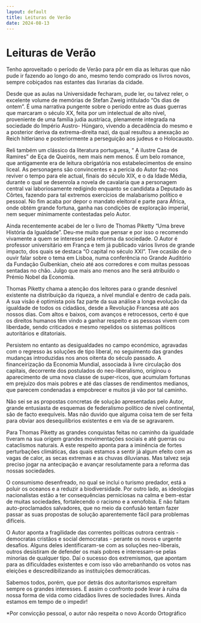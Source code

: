 ```yaml
---
layout: default
title: Leituras de Verão
date: 2024-08-13
---
```

# Leituras de Verão

Tenho aproveitado o período de Verão para pôr em dia as leituras que não pude ir fazendo ao longo do ano, mesmo tendo comprado os livros novos, sempre cobiçados nas estantes das livrarias da cidade.

Desde que as aulas na Universidade fecharam, pude ler, ou talvez reler, o excelente volume de memórias de Stefan Zweig intitulado “Os dias de ontem”. É uma narrativa pungente sobre o período entre as duas guerras que marcaram o século XX, feita por um intelectual de alto nível, proveniente de uma família judia austríaca, plenamente integrada na sociedade do Império Austro- Húngaro, vivendo a decadência do mesmo e a posterior deriva da extrema-direita nazi, da qual resultou a anexação ao Reich hitleriano e posteriormente a perseguição aos judeus e o Holocausto.

Reli também um clássico da literatura portuguesa, “ A ilustre Casa de Ramires” de Eça de Queirós, nem mais nem menos. É um belo romance, que antigamente era de leitura obrigatória nos estabelecimentos de ensino liceal. As personagens são convincentes e a perícia do Autor faz-nos reviver o tempo para ele actual, finais do século XIX, e o da Idade Média, durante o qual se desenrola a novela de cavalaria que a personagem central vai laboriosamente redigindo enquanto se candidata a Deputado às Côrtes, fazendo para tal extremos exercícios de malabarismo político e pessoal. No fim acaba por depor o mandato eleitoral e parte para África, onde obtém grande fortuna, ganha nas condições de exploração imperial, nem sequer minimamente contestadas pelo Autor.

Ainda recentemente acabei de ler o livro de Thomas Piketty “Uma breve História da Igualdade”. Deu-me muito que pensar e por isso o recomendo vivamente a quem se interesse pela reforma da sociedade. O Autor é professor universitário em França e tem já publicado vários livros de grande impacto, dos quais se destaca “O capital no século XXI”.  Tive ocasião de o ouvir falar sobre o tema em Lisboa, numa conferência no Grande Auditório da Fundação Gulbenkian, cheio até aos corredores e com muitas pessoas sentadas no chão. Julgo que mais ano menos ano lhe será atribuído o Prémio Nobel da Economia.

Thomas Piketty chama a atenção dos leitores para o grande desnível existente na distribuição da riqueza, a nível mundial e dentro de cada país. A sua visão é optimista pois faz parte da sua análise a longa evolução da igualdade de todos os cidadãos, desde a Revolução Francesa até aos nossos dias. Com altos e baixos, com avanços e retrocessos, certo é que os direitos humanos têm vindo a ganhar respeito e as pessoas vivem com liberdade, sendo criticados e mesmo repelidos os sistemas políticos autoritários e ditatoriais.

Persistem no entanto as desigualdades no campo económico, agravadas com o regresso às soluções de tipo liberal, no seguimento das grandes mudanças introduzidas nos anos oitenta do século passado. A financeirização da Economia Mundial, associada à livre circulação dos capitais, decorrente dos postulados do neo-liberalismo, originou o aparecimento de uma nova classe de super-ricos, que acumulam fortunas em prejuízo dos mais pobres e até das classes de rendimentos medianos, que parecem  condenadas a empobrecer e muitos já vão por tal caminho.

Não sei se as propostas concretas de solução apresentadas pelo Autor, grande entusiasta de esquemas de federalismo político de nível continental, são de facto exequíveis. Mas não duvido que alguma coisa tem de ser feita para obviar aos desequilíbrios existentes e em via de se agravarem.

Para Thomas Piketty as grandes conquistas feitas no caminho da igualdade tiveram na sua origem grandes movimentações sociais e até guerras ou cataclismos naturais. A este respeito aponta para a iminência de fortes perturbações climáticas, das quais estamos a sentir já algum efeito com as vagas de calor, as secas extremas e as chuvas diluvianas. Mas talvez seja preciso jogar na antecipação e avançar resolutamente para a reforma das nossas sociedades.

O consumismo desenfreado, no qual se inclui o turismo predador, está a poluir os oceanos e a reduzir a biodiversidade. Por outro lado, as ideologias nacionalistas estão a ter consequências  perniciosas na calma e bem-estar de muitas sociedades, fortalecendo o racismo e a xenofobia. E não faltam auto-proclamados salvadores, que no meio da confusão tentam fazer passar as suas propostas de solução aparentemente fácil para problemas difíceis.

O Autor aponta a fragilidade das correntes políticas outrora centrais - democratas cristãos e social democratas - perante os novos e urgente desafios. Alguns deles identificaram-se  com as soluções neo-liberais, outros desistiram de defender os mais pobres e interessam-se pelas minorias de qualquer tipo. Daí o sucesso dos extremismos, que apontam para as dificuldades existentes e com isso vão arrebanhando os votos nas eleições e descredibilizando as instituições democráticas.

Sabemos todos, porém, que por detrás dos autoritarismos espreitam sempre os grandes interesses. E assim o confronto pode levar à ruína da nossa forma de vida como cidadãos livres de sociedades livres. Ainda estamos em tempo de o impedir!



*Por convicção pessoal, o autor não respeita o novo Acordo Ortográfico